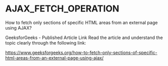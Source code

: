 # AJAX_FETCH_OPERATION
How to fetch only sections of specific HTML areas from an external page using AJAX?


GeeksforGeeks -  Published Article Link 
Read the article and understand the topic clearly through the following link:

https://www.geeksforgeeks.org/how-to-fetch-only-sections-of-specific-html-areas-from-an-external-page-using-ajax/

